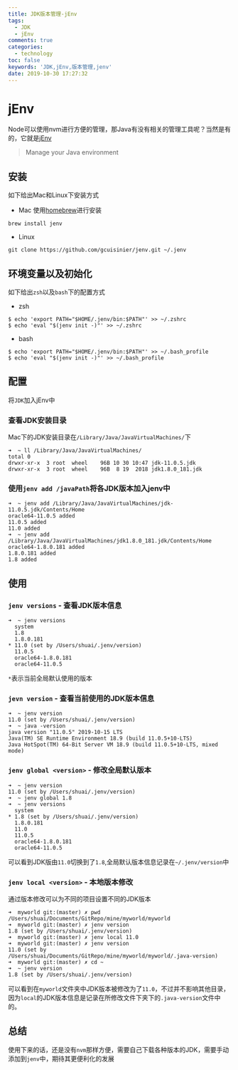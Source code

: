 ```yaml
---
title: JDK版本管理-jEnv
tags: 
  - JDK
  - jEnv
comments: true
categories: 
  - technology
toc: false
keywords: 'JDK,jEnv,版本管理,jenv'
date: 2019-10-30 17:27:32
---
```



# jEnv

Node可以使用nvm进行方便的管理，那Java有没有相关的管理工具呢？当然是有的，它就是[jEnv](https://www.jenv.be/)
> Manage your Java environment

## 安装
如下给出Mac和Linux下安装方式
- Mac
使用[homebrew](https://brew.sh/)进行安装
```
brew install jenv
```
- Linux
```
git clone https://github.com/gcuisinier/jenv.git ~/.jenv
```
## 环境变量以及初始化
如下给出`zsh`以及`bash`下的配置方式
- zsh
```
$ echo 'export PATH="$HOME/.jenv/bin:$PATH"' >> ~/.zshrc
$ echo 'eval "$(jenv init -)"' >> ~/.zshrc
```
- bash
```
$ echo 'export PATH="$HOME/.jenv/bin:$PATH"' >> ~/.bash_profile
$ echo 'eval "$(jenv init -)"' >> ~/.bash_profile
```

## 配置
将`JDK`加入jEnv中
### 查看JDK安装目录
Mac下的JDK安装目录在`/Library/Java/JavaVirtualMachines/`下
```
➜  ~ ll /Library/Java/JavaVirtualMachines/
total 0
drwxr-xr-x  3 root  wheel    96B 10 30 10:47 jdk-11.0.5.jdk
drwxr-xr-x  3 root  wheel    96B  8 19  2018 jdk1.8.0_181.jdk
```
### 使用`jenv add /javaPath`将各JDK版本加入jenv中
```
➜  ~ jenv add /Library/Java/JavaVirtualMachines/jdk-11.0.5.jdk/Contents/Home
oracle64-11.0.5 added
11.0.5 added
11.0 added
➜  ~ jenv add /Library/Java/JavaVirtualMachines/jdk1.8.0_181.jdk/Contents/Home
oracle64-1.8.0.181 added
1.8.0.181 added
1.8 added
```

## 使用

### `jenv versions` - 查看JDK版本信息
```
➜  ~ jenv versions
  system
  1.8
  1.8.0.181
* 11.0 (set by /Users/shuai/.jenv/version)
  11.0.5
  oracle64-1.8.0.181
  oracle64-11.0.5
```
`*`表示当前全局默认使用的版本

### `jevn version` - 查看当前使用的JDK版本信息
```
➜  ~ jenv version
11.0 (set by /Users/shuai/.jenv/version)
➜  ~ java -version
java version "11.0.5" 2019-10-15 LTS
Java(TM) SE Runtime Environment 18.9 (build 11.0.5+10-LTS)
Java HotSpot(TM) 64-Bit Server VM 18.9 (build 11.0.5+10-LTS, mixed mode)
```

### `jenv global <version>` - 修改全局默认版本
```
➜  ~ jenv version
11.0 (set by /Users/shuai/.jenv/version)
➜  ~ jenv global 1.8
➜  ~ jenv versions
  system
* 1.8 (set by /Users/shuai/.jenv/version)
  1.8.0.181
  11.0
  11.0.5
  oracle64-1.8.0.181
  oracle64-11.0.5
```
可以看到JDK版由`11.0`切换到了`1.8`,全局默认版本信息记录在`~/.jenv/version`中

### `jenv local <version>` - 本地版本修改
通过版本修改可以为不同的项目设置不同的JDK版本
```
➜  myworld git:(master) ✗ pwd
/Users/shuai/Documents/GitRepo/mine/myworld/myworld
➜  myworld git:(master) ✗ jenv version
1.8 (set by /Users/shuai/.jenv/version)
➜  myworld git:(master) ✗ jenv local 11.0
➜  myworld git:(master) ✗ jenv version
11.0 (set by /Users/shuai/Documents/GitRepo/mine/myworld/myworld/.java-version)
➜  myworld git:(master) ✗ cd ~
➜  ~ jenv version
1.8 (set by /Users/shuai/.jenv/version)
```
可以看到在`myworld`文件夹中JDK版本被修改为了`11.0`，不过并不影响其他目录，因为`local`的JDK版本信息是记录在所修改文件下夹下的`.java-version`文件中的。

## 总结
使用下来的话，还是没有`nvm`那样方便，需要自己下载各种版本的JDK，需要手动添加到`jenv`中，期待其更便利化的发展